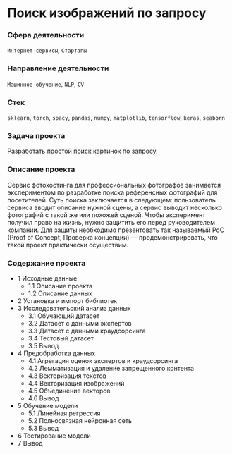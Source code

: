 # **Поиск изображений по запросу**

### **Сфера деятельности**
`Интернет-сервисы`, `Стартапы`

### **Направление деятельности**
`Машинное обучение`, `NLP`, `CV`

### **Стек**
`sklearn`, `torch`, `spacy`, `pandas`, `numpy`, `matplotlib`, `tensorflow`, `keras`, `seaborn`

### **Задача проекта**
Разработать простой поиск картинок по запросу.

### **Описание проекта**
Сервис фотохостинга для профессиональных фотографов занимается экспериментом по разработке поиска референсных фотографий для посетителей.
Суть поиска заключается в следующем: пользователь сервиса вводит описание нужной сцены, а сервис выводит несколько фотографий с такой же или похожей сценой.
Чтобы эксперимент получил право на жизнь, нужно защитить его перед руководителем компании. 
Для защиты необходимо презентовать так называемый PoC (Proof of Concept, Проверка концепции) — продемонстрировать, что такой проект практически осуществим.

### **Содержание проекта**
- 1 Исходные данные
  - 1.1  Описание проекта
  - 1.2  Описание данных
- 2 Установка и импорт библиотек
- 3 Исследовательский анализ данных
  - 3.1 Обучающий датасет
  - 3.2 Датасет с данными экспертов
  - 3.3 Датасет с данными краудсорсинга
  - 3.4 Тестовый датасет
  - 3.5 Вывод
- 4 Предобработка данных
  - 4.1 Агрегация оценок экспертов и краудсорсинга
  - 4.2 Лемматизация и удаление запрещенного контента
  - 4.3 Векторизация текстов
  - 4.4 Векторизация изображений
  - 4.5 Объединение векторов
  - 4.6 Вывод
- 5 Обучение модели
  - 5.1 Линейная регрессия
  - 5.2 Полносвязная нейронная сеть
  - 5.3 Вывод
- 6 Тестирование модели
- 7 Вывод
